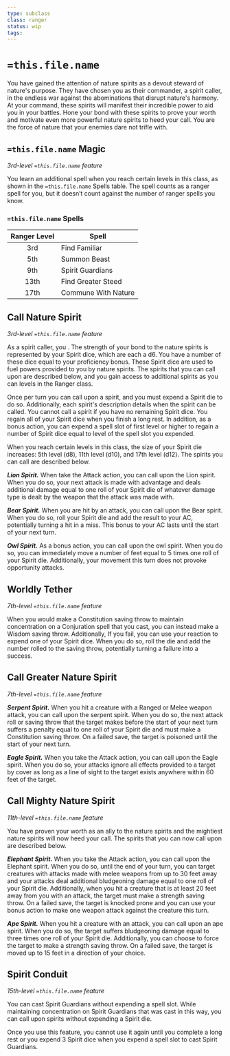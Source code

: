 ```yaml
---
type: subclass
class: ranger
status: wip
tags:
---
```


# `=this.file.name`

You have gained the attention of nature spirits as a devout steward of nature's purpose. They have chosen you as their commander, a spirit caller, in the endless war against the abominations that disrupt nature's harmony. At your command, these spirits will manifest their incredible power to aid you in your battles. Hone your bond with these spirits to prove your worth and motivate even more powerful nature spirits to heed your call. You are the force of nature that your enemies dare not trifle with.

## `=this.file.name` Magic
*3rd-level `=this.file.name` feature*

You learn an additional spell when you reach certain levels in this class, as shown in the `=this.file.name` Spells table. The spell counts as a ranger spell for you, but it doesn’t count against the number of ranger spells you know.

### `=this.file.name` Spells
| Ranger Level | Spell               |
| :----------: | ------------------- |
|     3rd      | Find Familiar       |
|     5th      | Summon Beast        |
|     9th      | Spirit Guardians    |
|     13th     | Find Greater Steed  |
|     17th     | Commune With Nature |

## Call Nature Spirit
*3rd-level `=this.file.name` feature*

As a spirit caller, you . The strength of your bond to the nature spirits is represented by your Spirit dice, which are each a d6. You have a number of these dice equal to your proficiency bonus. These Spirit dice are used to fuel powers provided to you by nature spirits. The spirits that you can call upon are described below, and you gain access to additional spirits as you can levels in the Ranger class.

Once per turn you can call upon a spirit, and you must expend a Spirit die to do so. Additionally, each spirit's description details when the spirit can be called. You cannot call a spirit if you have no remaining Spirit dice. You regain all of your Spirit dice when you finish a long rest. In addition, as a bonus action, you can expend a spell slot of first level or higher to regain a number of Spirit dice equal to level of the spell slot you expended.

When you reach certain levels in this class, the size of your Spirit die increases: 5th level (d8), 11th level (d10), and 17th level (d12). The spirits you can call are described below.

_**Lion Spirit.**_ When take the Attack action, you can call upon the Lion spirit. When you do so, your next attack is made with advantage and deals additional damage equal to one roll of your Spirit die of whatever damage type is dealt by the weapon that the attack was made with. 

_**Bear Spirit.**_ When you are hit by an attack, you can call upon the Bear spirit. When you do so, roll your Spirit die and add the result to your AC, potentially turning a hit in a miss. This bonus to your AC lasts until the start of your next turn.

_**Owl Spirit.**_ As a bonus action, you can call upon the owl spirit. When you do so, you can immediately move a number of feet equal to 5 times one roll of your Spirit die. Additionally, your movement this turn does not provoke opportunity attacks.

## Worldly Tether
*7th-level `=this.file.name` feature*

When you would make a Constitution saving throw to maintain concentration on a Conjuration spell that you cast, you can instead make a Wisdom saving throw. Additionally, If you fail, you can use your reaction to expend one of your Spirit dice. When you do so, roll the die and add the number rolled to the saving throw, potentially turning a failure into a success.

## Call Greater Nature Spirit
*7th-level `=this.file.name` feature*

_**Serpent Spirit.**_ When you hit a creature with a Ranged or Melee weapon attack, you can call upon the serpent spirit. When you do so, the next attack roll or saving throw that the target makes before the start of your next turn suffers a penalty equal to one roll of your Spirit die and must make a Constitution saving throw. On a failed save, the target is poisoned until the start of your next turn.

_**Eagle Spirit.**_ When you take the Attack action, you can call upon the Eagle spirit. When you do so, your attacks ignore all effects provided to a target by cover as long as a line of sight to the target exists anywhere within 60 feet of the target.

## Call Mighty Nature Spirit
*11th-level `=this.file.name` feature*

You have proven your worth as an ally to the nature spirits and the mightiest nature spirits will now heed your call. The spirits that you can now call upon are described below.

_**Elephant Spirit.**_ When you take the Attack action, you can call upon the Elephant spirit. When you do so, until the end of your turn, you can target creatures with attacks made with melee weapons from up to 30 feet away and your attacks deal additional bludgeoning damage equal to one roll of your Spirit die. Additionally, when you hit a creature that is at least 20 feet away from you with an attack, the target must make a strength saving throw. On a failed save, the target is knocked prone and you can use your bonus action to make one weapon attack against the creature this turn.  

_**Ape Spirit.**_ When you hit a creature with an attack, you can call upon an ape spirit. When you do so, the target suffers bludgeoning damage equal to three times one roll of your Spirit die. Additionally, you can choose to force the target to make a strength saving throw. On a failed save, the target is moved up to 15 feet in a direction of your choice.

## Spirit Conduit
*15th-level `=this.file.name` feature*

You can cast Spirit Guardians without expending a spell slot. While maintaining concentration on Spirit Guardians that was cast in this way, you can call upon spirits without expending a Spirit die.

Once you use this feature, you cannot use it again until you complete a long rest or you expend 3 Spirit dice when you expend a spell slot to cast Spirit Guardians.

